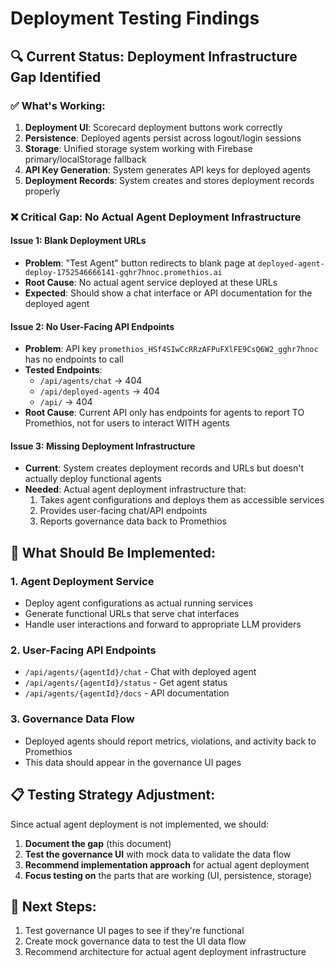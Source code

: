 # Deployment Testing Findings

## 🔍 **Current Status: Deployment Infrastructure Gap Identified**

### ✅ **What's Working:**
1. **Deployment UI**: Scorecard deployment buttons work correctly
2. **Persistence**: Deployed agents persist across logout/login sessions  
3. **Storage**: Unified storage system working with Firebase primary/localStorage fallback
4. **API Key Generation**: System generates API keys for deployed agents
5. **Deployment Records**: System creates and stores deployment records properly

### ❌ **Critical Gap: No Actual Agent Deployment Infrastructure**

#### **Issue 1: Blank Deployment URLs**
- **Problem**: "Test Agent" button redirects to blank page at `deployed-agent-deploy-1752546666141-gqhr7hnoc.promethios.ai`
- **Root Cause**: No actual agent service deployed at these URLs
- **Expected**: Should show a chat interface or API documentation for the deployed agent

#### **Issue 2: No User-Facing API Endpoints**
- **Problem**: API key `promethios_HSf4SIwCcRRzAFPuFXlFE9CsQ6W2_gghr7hnoc` has no endpoints to call
- **Tested Endpoints**: 
  - `/api/agents/chat` → 404
  - `/api/deployed-agents` → 404
  - `/api/` → 404
- **Root Cause**: Current API only has endpoints for agents to report TO Promethios, not for users to interact WITH agents

#### **Issue 3: Missing Deployment Infrastructure**
- **Current**: System creates deployment records and URLs but doesn't actually deploy functional agents
- **Needed**: Actual agent deployment infrastructure that:
  1. Takes agent configurations and deploys them as accessible services
  2. Provides user-facing chat/API endpoints
  3. Reports governance data back to Promethios

## 🎯 **What Should Be Implemented:**

### **1. Agent Deployment Service**
- Deploy agent configurations as actual running services
- Generate functional URLs that serve chat interfaces
- Handle user interactions and forward to appropriate LLM providers

### **2. User-Facing API Endpoints**
- `/api/agents/{agentId}/chat` - Chat with deployed agent
- `/api/agents/{agentId}/status` - Get agent status
- `/api/agents/{agentId}/docs` - API documentation

### **3. Governance Data Flow**
- Deployed agents should report metrics, violations, and activity back to Promethios
- This data should appear in the governance UI pages

## 📋 **Testing Strategy Adjustment:**

Since actual agent deployment is not implemented, we should:
1. **Document the gap** (this document)
2. **Test the governance UI** with mock data to validate the data flow
3. **Recommend implementation approach** for actual agent deployment
4. **Focus testing on** the parts that are working (UI, persistence, storage)

## 🚀 **Next Steps:**
1. Test governance UI pages to see if they're functional
2. Create mock governance data to test the UI data flow
3. Recommend architecture for actual agent deployment infrastructure

